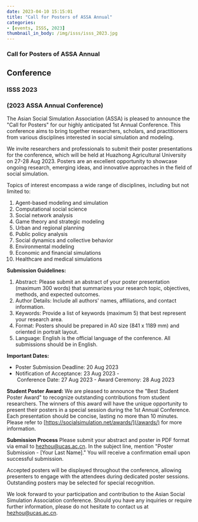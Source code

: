 ```yaml
---
date: 2023-04-10 15:15:01
title: "Call for Posters of ASSA Annual"
categories:
- [events, ISSS, 2023]
thumbnail_in_body: /img/isss/isss_2023.jpg
---
```

<h3 class="post_flex_center_center _excerpt_ignore">Call for Posters of ASSA Annual</h3>

## Conference
### ISSS 2023
### (2023 ASSA Annual Conference)

The Asian Social Simulation Association (ASSA) is pleased to announce the "Call for Posters" for our highly anticipated 1st Annual Conference. This conference aims to bring together researchers, scholars, and practitioners from various disciplines interested in social simulation and modeling.

We invite researchers and professionals to submit their poster presentations for the conference, which will be held at Huazhong Agricultural University on 27-28 Aug 2023. Posters are an excellent opportunity to showcase ongoing research, emerging ideas, and innovative approaches in the field of social simulation.

Topics of interest encompass a wide range of disciplines, including but not limited to:
1. Agent-based modeling and simulation
2. Computational social science
3. Social network analysis
4. Game theory and strategic modeling
5. Urban and regional planning
6. Public policy analysis
7. Social dynamics and collective behavior
8. Environmental modeling
9. Economic and financial simulations
10. Healthcare and medical simulations

**Submission Guidelines:**
1. Abstract: Please submit an abstract of your poster presentation (maximum 300 words) that summarizes your research topic, objectives, methods, and expected outcomes.
2. Author Details: Include all authors' names, affiliations, and contact information.
3. Keywords: Provide a list of keywords (maximum 5) that best represent your research area.
4. Format: Posters should be prepared in A0 size (841 x 1189 mm) and oriented in portrait layout.
5. Language: English is the official language of the conference. All submissions should be in English.

**Important Dates:**
- Poster Submission Deadline: 20 Aug 2023
- Notification of Acceptance: 23 Aug 2023
  - Conference Date: 27 Aug 2023
  - Award Ceremony: 28 Aug 2023

**Student Poster Award:**
We are pleased to announce the "Best Student Poster Award" to recognize outstanding contributions from student researchers. The winners of this award will have the unique opportunity to present their posters in a special session during the 1st Annual Conference. Each presentation should be concise, lasting no more than 10 minutes. Please refer to [https://socialsimulation.net/awards/](/awards/) for more information.

**Submission Process**
Please submit your abstract and poster in PDF format via email to hezhou@ucas.ac.cn. In the subject line, mention "Poster Submission - [Your Last Name]." You will receive a confirmation email upon successful submission.

Accepted posters will be displayed throughout the conference, allowing presenters to engage with the attendees during dedicated poster sessions. Outstanding posters may be selected for special recognition.

We look forward to your participation and contribution to the Asian Social Simulation Association conference. Should you have any inquiries or require further information, please do not hesitate to contact us at hezhou@ucas.ac.cn.
